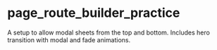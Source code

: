 # page_route_builder_practice

A setup to allow modal sheets from the top and bottom. Includes hero transition with modal and fade animations.
